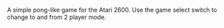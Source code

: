 A simple pong-like game for the Atari 2600. Use the game select switch to change to and from 2 player mode.
